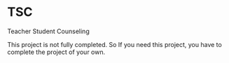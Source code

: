 # TSC
Teacher Student Counseling

This project is not fully completed. So If you need this project, you have to complete the project of your own.
